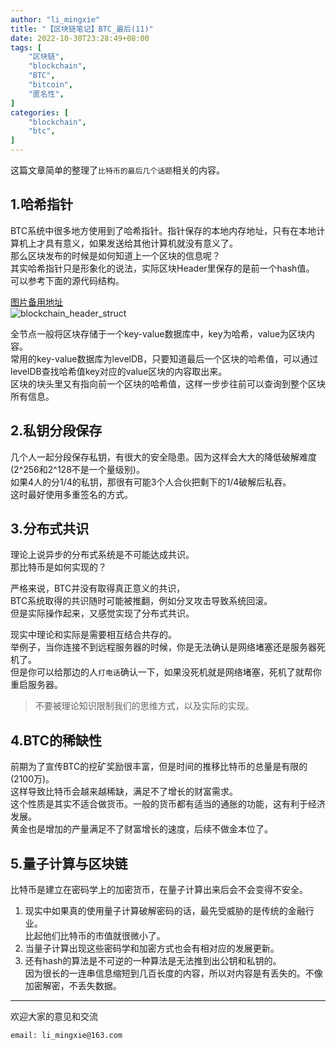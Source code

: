 ```yaml
---
author: "li_mingxie"
title: "【区块链笔记】BTC_最后(11)"
date: 2022-10-30T23:28:49+08:00
tags: [
    "区块链",
    "blockchain",
    "BTC",
    "bitcoin",
    "匿名性",
]
categories: [
    "blockchain",
    "btc",
]
---
```


这篇文章简单的整理了`比特币的最后几个话题`相关的内容。  <!--more-->  
  
## 1.哈希指针

BTC系统中很多地方使用到了哈希指针。指针保存的本地内存地址，只有在本地计算机上才具有意义，如果发送给其他计算机就没有意义了。  
那么区块发布的时候是如何知道上一个区块的信息呢？  
其实哈希指针只是形象化的说法，实际区块Header里保存的是前一个hash值。  
可以参考下面的源代码结构。  

[图片备用地址](https://limingxie.github.io/images/blockchain/bitcoin/block_header_struct.png)  
![blockchain_header_struct](https://mingxie-blog.oss-cn-beijing.aliyuncs.com/image/blockchain/bitcoin/block_header_struct.png)  

全节点一般将区块存储于一个key-value数据库中，key为哈希，value为区块内容。  
常用的key-value数据库为levelDB，只要知道最后一个区块的哈希值，可以通过levelDB查找哈希值key对应的value区块的内容取出来。  
区块的块头里又有指向前一个区块的哈希值，这样一步步往前可以查询到整个区块所有信息。  

## 2.私钥分段保存

几个人一起分段保存私钥，有很大的安全隐患。因为这样会大大的降低破解难度(2^256和2^128不是一个量级别)。  
如果4人的分1/4的私钥，那很有可能3个人合伙把剩下的1/4破解后私吞。  
这时最好使用多重签名的方式。  

## 3.分布式共识

理论上说异步的分布式系统是不可能达成共识。  
那比特币是如何实现的？  

严格来说，BTC并没有取得真正意义的共识，  
BTC系统取得的共识随时可能被推翻，例如分叉攻击导致系统回滚。  
但是实际操作起来，又感觉实现了分布式共识。  

现实中理论和实际是需要相互结合共存的。  
举例子，当你连接不到远程服务器的时候，你是无法确认是网络堵塞还是服务器死机了。  
但是你可以给那边的人`打电话`确认一下，如果没死机就是网络堵塞，死机了就帮你重启服务器。  

> 不要被理论知识限制我们的思维方式，以及实际的实现。

## 4.BTC的稀缺性

前期为了宣传BTC的挖矿奖励很丰富，但是时间的推移比特币的总量是有限的(2100万)。  
这样导致比特币会越来越稀缺，满足不了增长的财富需求。  
这个性质是其实不适合做货币。一般的货币都有适当的通胀的功能，这有利于经济发展。  
黄金也是增加的产量满足不了财富增长的速度，后续不做金本位了。

## 5.量子计算与区块链

比特币是建立在密码学上的加密货币，在量子计算出来后会不会变得不安全。  

1. 现实中如果真的使用量子计算破解密码的话，最先受威胁的是传统的金融行业。  
    比起他们比特币的市值就很微小了。  
2. 当量子计算出现这些密码学和加密方式也会有相对应的发展更新。
3. 还有hash的算法是不可逆的一种算法是无法推到出公钥和私钥的。  
    因为很长的一连串信息缩短到几百长度的内容，所以对内容是有丢失的。不像加密解密，不丢失数据。

----------------------------------------------
欢迎大家的意见和交流

`email: li_mingxie@163.com`
